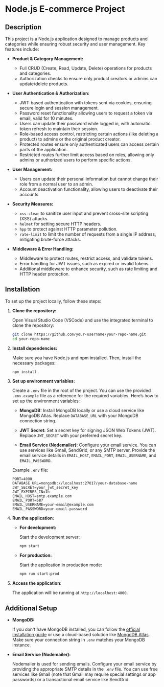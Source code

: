 # Node.js E-commerce Project

## Description

This project is a Node.js application designed to manage products and categories while ensuring robust security and user management. Key features include:

- **Product & Category Management:**
  - Full CRUD (Create, Read, Update, Delete) operations for products and categories.
  - Authorization checks to ensure only product creators or admins can update/delete products.

- **User Authentication & Authorization:**
  - JWT-based authentication with tokens sent via cookies, ensuring secure login and session management.
  - Password reset functionality allowing users to request a token via email, valid for 10 minutes.
  - Users can update their password while logged in, with automatic token refresh to maintain their session.
  - Role-based access control, restricting certain actions (like deleting a product) to admins or the original product creator.
  - Protected routes ensure only authenticated users can access certain parts of the application.
  - Restricted routes further limit access based on roles, allowing only admins or authorized users to perform specific actions.

- **User Management:**
  - Users can update their personal information but cannot change their role from a normal user to an admin.
  - Account deactivation functionality, allowing users to deactivate their accounts.

- **Security Measures:**
  - `xss-clean` to sanitize user input and prevent cross-site scripting (XSS) attacks.
  - `helmet` for setting secure HTTP headers.
  - `hpp` to protect against HTTP parameter pollution.
  - `rate-limit` to limit the number of requests from a single IP address, mitigating brute-force attacks.

- **Middleware & Error Handling:**
  - Middleware to protect routes, restrict access, and validate tokens.
  - Error handling for JWT issues, such as expired or invalid tokens.
  - Additional middleware to enhance security, such as rate limiting and HTTP header protection.

## Installation

To set up the project locally, follow these steps:

1. **Clone the repository:**

    Open Visual Studio Code (VSCode) and use the integrated terminal to clone the repository:

    ```bash
    git clone https://github.com/your-username/your-repo-name.git
    cd your-repo-name
    ```

2. **Install dependencies:**

    Make sure you have Node.js and npm installed. Then, install the necessary packages:

    ```bash
    npm install
    ```

3. **Set up environment variables:**

    Create a `.env` file in the root of the project. You can use the provided `.env.example` file as a reference for the required variables. Here’s how to set up the environment variables:

    - **MongoDB:** Install MongoDB locally or use a cloud service like MongoDB Atlas. Replace `DATABASE_URL` with your MongoDB connection string.

    - **JWT Secret:** Set a secret key for signing JSON Web Tokens (JWT). Replace `JWT_SECRET` with your preferred secret key.

    - **Email Service (Nodemailer):** Configure your email service. You can use services like Gmail, SendGrid, or any SMTP server. Provide the email service details in `EMAIL_HOST`, `EMAIL_PORT`, `EMAIL_USERNAME`, and `EMAIL_PASSWORD`.

    Example `.env` file:

    ```plaintext
    PORT=4000
    DATABASE_URL=mongodb://localhost:27017/your-database-name
    JWT_SECRET=your_jwt_secret_key
    JWT_EXPIRES_IN=1h
    EMAIL_HOST=smtp.example.com
    EMAIL_PORT=587
    EMAIL_USERNAME=your-email@example.com
    EMAIL_PASSWORD=your-email-password
    ```

4. **Run the application:**

    - **For development:**

        Start the development server:

        ```bash
        npm start
        ```

    - **For production:**

        Start the application in production mode:

        ```bash
        npm run start:prod
        ```

5. **Access the application:**

    The application will be running at `http://localhost:4000`.

## Additional Setup

- **MongoDB:**

    If you don't have MongoDB installed, you can follow the [official installation guide](https://docs.mongodb.com/manual/installation/) or use a cloud-based solution like [MongoDB Atlas](https://www.mongodb.com/cloud/atlas).
    Make sure your connection string in `.env` matches your MongoDB instance.

- **Email Service (Nodemailer):**

    Nodemailer is used for sending emails. Configure your email service by providing the appropriate SMTP details in the `.env` file.
    You can use free services like Gmail (note that Gmail may require special settings or app passwords) or a transactional email service like SendGrid.
